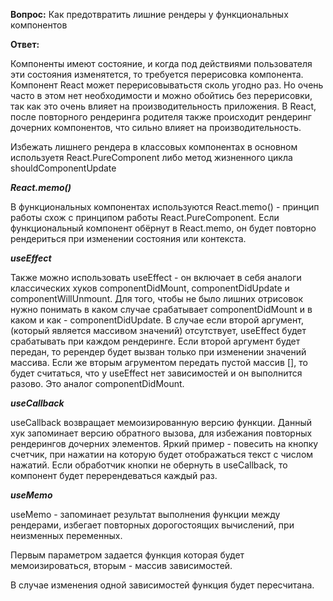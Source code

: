 **Вопрос:** Как предотвратить лишние рендеры у функциональных компонентов

**Ответ:** 

Компоненты имеют состояние, и когда под действиями пользователя эти состояния изменятется, то требуется перерисовка компонента. Компонент React может перерисовыватьстя сколь угодно раз. Но очень часто в этом нет необходимости и можно обойтись без перерисовки, так как это очень влияет на производительность приложения. В React, после повторного рендеринга родителя также происходит рендеринг дочерних компонентов, что сильно влияет на производительность.

Избежать лишнего рендера в классовых компонентах в основном используетя React.PureComponent либо метод жизненного цикла shouldComponentUpdate

***React.memo()***

В функциональных компонентах используются React.memo() - принцип работы схож с принципом работы React.PureComponent. Если функциональный компонент обёрнут в React.memo, он будет повторно рендериться при изменении состояния или контекста.

***useEffect***

Также можно использовать useEffect - он включает в себя аналоги классических хуков componentDidMount, componentDidUpdate и componentWillUnmount. Для того, чтобы не было лишних отрисовок нужно понимать в каком случае срабатывает componentDidMount и в каком и как - componentDidUpdate. 
В случае если второй аргумент, (который является массивом значений) отсутствует, useEffect будет срабатывать при каждом рендеринге. Если второй аргумент будет передан, то ререндер будет вызван только при изменении значений массива. 
Если же вторым агрументом передать пустой массив [], то будет считаться, что у useEffect нет зависимостей и он выполнится разово. Это аналог componentDidMount.

***useCallback*** 

useCallback возвращает мемоизированную версию функции. Данный хук запоминает версию обратного вызова, для избежания повторных рендерингов дочерних элементов. Яркий пример - повесить на кнопку счетчик, при нажатии на которую будет отображаться текст с числом нажатий. Если обработчик кнопки не обернуть в useCallback, то компонент будет перерендеваться каждый раз.

***useMemo***

useMemo - запоминает результат выполнения функции между рендерами, избегает повторных дорогостоящих вычислений, при неизменных переменных.

Первым параметром задается функция которая будет мемоизироваться, вторым - массив зависимостей.

В случае изменения одной зависимостей функция будет пересчитана.

